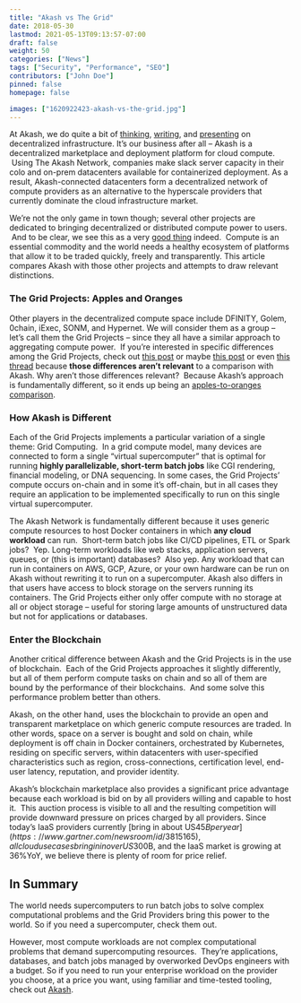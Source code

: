 ```yaml
---
title: "Akash vs The Grid"
date: 2018-05-30
lastmod: 2021-05-13T09:13:57-07:00
draft: false
weight: 50
categories: ["News"]
tags: ["Security", "Performance", "SEO"]
contributors: ["John Doe"]
pinned: false
homepage: false

images: ["1620922423-akash-vs-the-grid.jpg"]
---
```

At Akash, we do quite a bit of [thinking](https://docsend.com/view/yvgseww), [writing](https://hackernoon.com/decentralized-infrastructure-is-a-moral-imperative-2ec13dc3138d), and [presenting](https://www.youtube.com/watch?v=JUGjvs6IsrU) on decentralized infrastructure. It’s our business after all – Akash is a decentralized marketplace and deployment platform for cloud compute.  Using The Akash Network, companies make slack server capacity in their colo and on-prem datacenters available for containerized deployment. As a result, Akash-connected datacenters form a decentralized network of compute providers as an alternative to the hyperscale providers that currently dominate the cloud infrastructure market.

We’re not the only game in town though; several other projects are dedicated to bringing decentralized or distributed compute power to users.  And to be clear, we see this as a very [good thing](https://memegenerator.net/img/instances/60763191/its-a-good-thing.jpg) indeed.  Compute is an essential commodity and the world needs a healthy ecosystem of platforms that allow it to be traded quickly, freely and transparently. This article compares Akash with those other projects and attempts to draw relevant distinctions.  

### **The Grid Projects: Apples and Oranges**

Other players in the decentralized compute space include DFINITY, Golem, 0chain, iExec, SONM, and Hypernet. We will consider them as a group – let’s call them the Grid Projects – since they all have a similar approach to aggregating compute power.  If you’re interested in specific differences among the Grid Projects, check out [this post](https://medium.com/@hypernet/how-hypernet-compares-to-golem-sonm-iexec-etc-d5aec79e51d6) or maybe [this post](https://themerkle.com/iexec-vs-golem-vs-sonm/) or even [this thread](https://www.reddit.com/r/GolemProject/comments/7kmqx2/is_iexec_a_direct_competitor_of_golem/) because **those differences aren’t relevant** to a comparison with Akash. Why aren’t those differences relevant?  Because Akash’s approach is fundamentally different, so it ends up being an [apples-to-oranges comparison](https://en.wikipedia.org/wiki/Apples_and_oranges).   

### **How Akash is Different**

Each of the Grid Projects implements a particular variation of a single theme: Grid Computing.  In a grid compute model, many devices are connected to form a single “virtual supercomputer” that is optimal for running **highly parallelizable, short-term batch jobs** like CGI rendering, financial modeling, or DNA sequencing. In some cases, the Grid Projects’ compute occurs on-chain and in some it’s off-chain, but in all cases they require an application to be implemented specifically to run on this single virtual supercomputer.

The Akash Network is fundamentally different because it uses generic compute resources to host Docker containers in which **any cloud workload** can run.  Short-term batch jobs like CI/CD pipelines, ETL or Spark jobs?  Yep. Long-term workloads like web stacks, application servers, queues, or (this is important) databases?  Also yep. Any workload that can run in containers on AWS, GCP, Azure, or your own hardware can be run on Akash without rewriting it to run on a supercomputer. Akash also differs in that users have access to block storage on the servers running its containers. The Grid Projects either only offer compute with no storage at all or object storage – useful for storing large amounts of unstructured data but not for applications or databases.

### **Enter the Blockchain**

Another critical difference between Akash and the Grid Projects is in the use of blockchain.  Each of the Grid Projects approaches it slightly differently, but all of them perform compute tasks on chain and so all of them are bound by the performance of their blockchains.  And some solve this performance problem better than others.

Akash, on the other hand, uses the blockchain to provide an open and transparent marketplace on which generic compute resources are traded. In other words, space on a server is bought and sold on chain, while deployment is off chain in Docker containers, orchestrated by Kubernetes, residing on specific servers, within datacenters with user-specified characteristics such as region, cross-connections, certification level, end-user latency, reputation, and provider identity.

Akash’s blockchain marketplace also provides a significant price advantage because each workload is bid on by all providers willing and capable to host it.  This auction process is visible to all and the resulting competition will provide downward pressure on prices charged by all providers. Since today’s IaaS providers currently [bring in about US$45B per year](https://www.gartner.com/newsroom/id/3815165), all cloud use cases bring in in over US$300B, and the IaaS market is growing at 36%YoY, we believe there is plenty of room for price relief.

**In Summary**
--------------

The world needs supercomputers to run batch jobs to solve complex computational problems and the Grid Providers bring this power to the world. So if you need a supercomputer, check them out.

However, most compute workloads are not complex computational problems that demand supercomputing resources.  They’re applications, databases, and batch jobs managed by overworked DevOps engineers with a budget. So if you need to run your enterprise workload on the provider you choose, at a price you want, using familiar and time-tested tooling, check out [Akash](https://akash.network/).